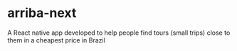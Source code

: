 # arriba-next
A React native app developed to help people find tours (small trips) close to them in a cheapest price in Brazil
